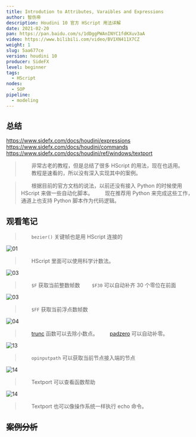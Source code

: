 ```yaml
---
title: Introdution to Attributes, Varaibles and Expressions
author: 智伤帝
description: Houdini 10 官方 HScript 用法详解
date: 2021-02-20
pan: https://pan.baidu.com/s/1dDggPWAnINYC1fdKXuv3aA
video: https://www.bilibili.com/video/BV1XN411X7CZ
weight: 1
slug: 5aa677ce
version: houdini 10
producer: SideFX
level: beginner
tags: 
  - HScript
nodes:
  - SOP
pipeline:
  - modeling
---
```


## 总结

https://www.sidefx.com/docs/houdini/expressions
https://www.sidefx.com/docs/houdini/commands
https://www.sidefx.com/docs/houdini/ref/windows/textport

> &emsp;&emsp;非常古老的教程，但是总结了很多 HScript 的用法，现在也适用。
> &emsp;&emsp;教程是速看的，所以没有深入实现其中的案例。

> &emsp;&emsp;根据目前的官方文档的说法，以前还没有接入 Python 的时候使用 HScript 来做一些自动化脚本。
> &emsp;&emsp;现在推荐用 Python 来完成这些工作，通道上也支持 Python 脚本作为代码逻辑。


## 观看笔记

> &emsp;&emsp;`bezier()` 关键帧也是用 HScript 连接的

![01](https://cdn.jsdelivr.net/gh/FXTD-ODYSSEY/HoudiniWiki@gh-pages/posts/5aa677ce/01.jpg)

> &emsp;&emsp;HScript 里面可以使用科学计数法。


![03](https://cdn.jsdelivr.net/gh/FXTD-ODYSSEY/HoudiniWiki@gh-pages/posts/5aa677ce/02.jpg)

> &emsp;&emsp;`$F` 获取当前整数帧数
> &emsp;&emsp;`$F30` 可以自动补齐 30 个零位在前面

![03](https://cdn.jsdelivr.net/gh/FXTD-ODYSSEY/HoudiniWiki@gh-pages/posts/5aa677ce/03.jpg)

> &emsp;&emsp;`$FF` 获取当前浮点数帧数

![04](https://cdn.jsdelivr.net/gh/FXTD-ODYSSEY/HoudiniWiki@gh-pages/posts/5aa677ce/04.jpg)

> &emsp;&emsp;[trunc](https://www.sidefx.com/docs/houdini/expressions/trunc) 函数可以去除小数点。
> &emsp;&emsp;[padzero](https://www.sidefx.com/docs/houdini/expressions/padzero) 可以自动补零。

![13](https://cdn.jsdelivr.net/gh/FXTD-ODYSSEY/HoudiniWiki@gh-pages/posts/5aa677ce/05.jpg)

> &emsp;&emsp;`opinputpath` 可以获取当前节点接入端的节点

![14](https://cdn.jsdelivr.net/gh/FXTD-ODYSSEY/HoudiniWiki@gh-pages/posts/5aa677ce/06.jpg)

> &emsp;&emsp;Textport 可以查看函数帮助

![14](https://cdn.jsdelivr.net/gh/FXTD-ODYSSEY/HoudiniWiki@gh-pages/posts/5aa677ce/07.jpg)

> &emsp;&emsp;Textport 也可以像操作系统一样执行 echo 命令。

## ~~案例分析~~






























